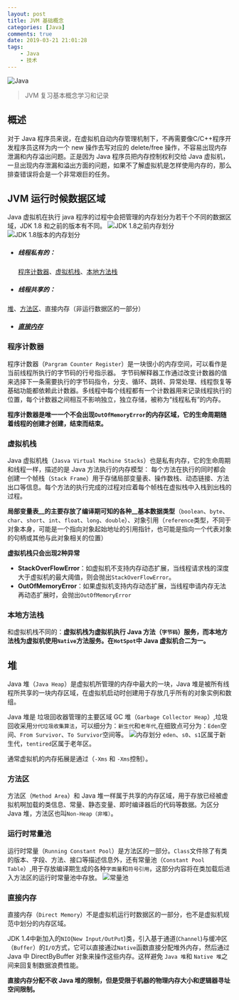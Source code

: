 ```yaml
---
layout: post
title: JVM 基础概念
categories: [Java]
comments: true
date: 2019-03-21 21:01:28
tags:
	- Java
	- 技术
---
```

![Java](/images/java.jpg)


>JVM 复习基本概念学习和记录

## 概述
对于 Java 程序员来说，在虚拟机自动内存管理机制下，不再需要像C/C++程序开发程序员这样为内一个 new 操作去写对应的 delete/free 操作，不容易出现内存泄漏和内存溢出问题。正是因为 Java 程序员把内存控制权利交给 Java 虚拟机，一旦出现内存泄漏和溢出方面的问题，如果不了解虚拟机是怎样使用内存的，那么排查错误将会是一个非常艰巨的任务。

## JVM 运行时候数据区域
Java 虚拟机在执行 java 程序的过程中会把管理的内存划分为若干个不同的数据区域，JDK 1.8 和之前的版本有不同。
![JDK 1.8之前内存划分](/images/JVM-1.8-before.png)
![JDK 1.8版本的内存划分](/images/JVM-1.8-after.png)

- ##### 线程私有的：
  [程序计数器](#程序计数器)、[虚拟机栈](#虚拟机栈)、[本地方法栈](#本地方法栈)
- ##### 线程共享的：
 [堆](#堆)、[方法区](#方法区)、直接内存（非运行数据区的一部分） 

- ##### [直接内存](#直接内存) 

### 程序计数器
程序计数器（`Pargram Counter Register`）是一块很小的内存空间，可以看作是当前线程所执行的字节码的行号指示器。 字节码解释器工作通过改变计数器的值来选择下一条需要执行的字节码指令，分支、循环、跳转、异常处理、线程恢复等基础功能都依赖此计数器。多线程中每个线程都有一个计数器用来记录线程执行的位置，每个计数器之间相互不影响独立，独立存储，被称为“线程私有”的内存。

__程序计数器是唯一一个不会出现`OutOfMemoryError`的内存区域，它的生命周期随着线程的创建才创建，结束而结束。__

### 虚拟机栈
 Java 虚拟机栈（`Jasva Virtual Machine Stacks`）也是私有内存，它的生命周期和线程一样，描述的是 Java 方法执行的内存模型： 每个方法在执行的同时都会创建一个帧栈（`Stack Frame`）用于存储局部变量表、操作数栈、动态链接、方法出口等信息。每个方法的执行完成的过程对应着每个帧栈在虚拟栈中入栈到出栈的过程。

 __局部变量表__的主要存放了编译期可知的各种__基本数据类型__（`boolean`、`byte`、`char`、`short`、`int`、`float`、`long`、`double`）、对象引用（`reference`类型，不同于对象本身，可能是一个指向对象起始地址的引用指针，也可能是指向一个代表对象的句柄或其他与此对象相关的位置）

 __虚拟机栈只会出现2种异常__
 - __StackOverFlowError__：如虚拟机不支持内存动态扩展，当线程请求栈的深度大于虚拟机的最大阈值，则会抛出`StackOverFlowError`。
 - __OutOfMemoryError__：如果虚拟机支持内存动态扩展，当线程申请内存无法再动态扩展时，会抛出`OutOfMemoryError`


### 本地方法栈
和虚拟机栈不同的：__虚拟机栈为虚拟机执行 Java 方法（`字节码`）服务，而本地方法栈为虚拟机使用`Native`方法服务。在`HotSpot`中 Java 虚拟机合二为一。__

## 堆
Java 堆（`Java Heap`）是虚拟机所管理的内存中最大的一块，Java 堆是被所有线程所共享的一块内存区域，在虚拟机启动时创建用于存放几乎所有的对象实例和数组。

Java 堆是 垃圾回收器管理的主要区域 GC 堆（`Garbage Collector Heap`）,垃圾回收采用`分代垃圾收集算法`，可以细分为：`新生代`和`老年代`,在细致点可分为：`Eden`空间、`From Survivor`、`To Survivor`空间等。
![内存划分](/images/MemorySplit.png)
`eden`、`s0`、`s1`区属于新生代，`tentired`区属于老年区。

通常虚拟机的内存拓展是通过（`-Xms` 和 `-Xms`控制）。

### 方法区
方法区（`Method Area`）和 Java 堆一样属于共享的内存区域，用于存放已经被虚拟机啊加载的类信息、常量、静态变量、即时编译器后的代码等数据。为区分 Java 堆，方法区也叫`Non-Heap（非堆）`。

### 运行时常量池
运行时常量（`Running Constant Pool`）是方法区的一部分。`Class`文件除了有类的版本、字段、方法、接口等描述信息外，还有常量池（`Constant Pool Table`）,用于存放编译期生成的各种`字面量`和`符号引用`，这部分内容将在类加载后进入方法区的运行时常量池中存放。
![常量池](/images/ConstantPoolTable.jpg)

### 直接内存
直接内存（`Direct Memory`）不是虚拟机运行时数据区的一部分，也不是虚拟机规范中划分的内存区域。

JDK 1.4中新加入的`NIO`(`New Input/OutPut`)类，引入基于通道(`Channel`)与缓冲区（`Buffer`）的`I/O`方式，它可以直接通过`Native`函数直接分配堆外内存，然后通过 Java 中 DirectByBuffer 对象来操作这些内存。这样避免 `Java 堆`和 `Native 堆`之间来回复制数据浪费性能。

__直接内存分配不收 Java 堆的限制，但是受限于机器的物理内存大小和逻辑器寻址空间限制。__